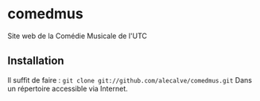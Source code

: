 comedmus
========

Site web de la Comédie Musicale de l'UTC

Installation
------------

Il suffit de faire :
`git clone git://github.com/alecalve/comedmus.git`
Dans un répertoire accessible via Internet.
